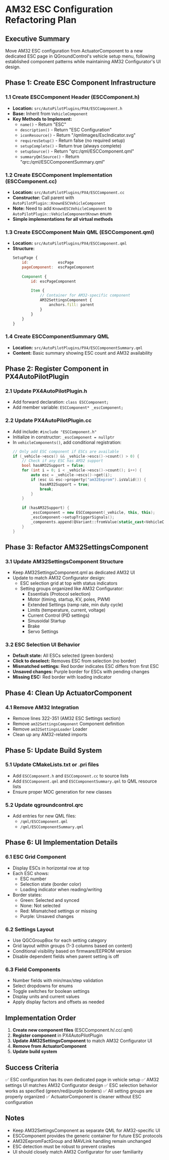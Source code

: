 # AM32 ESC Configuration Refactoring Plan

## Executive Summary
Move AM32 ESC configuration from ActuatorComponent to a new dedicated ESC page in QGroundControl's vehicle setup menu, following established component patterns while maintaining AM32 Configurator's UI design.

## Phase 1: Create ESC Component Infrastructure

### 1.1 Create ESCComponent Header (ESCComponent.h)
- **Location:** `src/AutoPilotPlugins/PX4/ESCComponent.h`
- **Base:** Inherit from `VehicleComponent`
- **Key Methods to Implement:**
  - `name()` - Return "ESC"
  - `description()` - Return "ESC Configuration"
  - `iconResource()` - Return "/qmlimages/EscIndicator.svg"
  - `requiresSetup()` - Return false (no required setup)
  - `setupComplete()` - Return true (always complete)
  - `setupSource()` - Return "qrc:/qml/ESCComponent.qml"
  - `summaryQmlSource()` - Return "qrc:/qml/ESCComponentSummary.qml"

### 1.2 Create ESCComponent Implementation (ESCComponent.cc)
- **Location:** `src/AutoPilotPlugins/PX4/ESCComponent.cc`
- **Constructor:** Call parent with `AutoPilotPlugin::KnownESCVehicleComponent`
- **Note:** Need to add `KnownESCVehicleComponent` to `AutoPilotPlugin::VehicleComponentKnown` enum
- **Simple implementations for all virtual methods**

### 1.3 Create ESCComponent Main QML (ESCComponent.qml)
- **Location:** `src/AutoPilotPlugins/PX4/ESCComponent.qml`
- **Structure:**
  ```qml
  SetupPage {
      id:             escPage
      pageComponent:  escPageComponent
      
      Component {
          id: escPageComponent
          
          Item {
              // Container for AM32-specific component
              AM32SettingsComponent {
                  anchors.fill: parent
              }
          }
      }
  }
  ```

### 1.4 Create ESCComponentSummary QML
- **Location:** `src/AutoPilotPlugins/PX4/ESCComponentSummary.qml`
- **Content:** Basic summary showing ESC count and AM32 availability

## Phase 2: Register Component in PX4AutoPilotPlugin

### 2.1 Update PX4AutoPilotPlugin.h
- Add forward declaration: `class ESCComponent;`
- Add member variable: `ESCComponent* _escComponent;`

### 2.2 Update PX4AutoPilotPlugin.cc
- Add include: `#include "ESCComponent.h"`
- Initialize in constructor: `_escComponent = nullptr`
- In `vehicleComponents()`, add conditional registration:
  ```cpp
  // Only add ESC component if ESCs are available
  if (_vehicle->escs() && _vehicle->escs()->count() > 0) {
      // Check if any ESC has AM32 support
      bool hasAM32Support = false;
      for (int i = 0; i < _vehicle->escs()->count(); i++) {
          auto esc = _vehicle->escs()->get(i);
          if (esc && esc->property("am32Eeprom").isValid()) {
              hasAM32Support = true;
              break;
          }
      }
      
      if (hasAM32Support) {
          _escComponent = new ESCComponent(_vehicle, this, this);
          _escComponent->setupTriggerSignals();
          _components.append(QVariant::fromValue(static_cast<VehicleComponent*>(_escComponent)));
      }
  }
  ```

## Phase 3: Refactor AM32SettingsComponent

### 3.1 Update AM32SettingsComponent Structure
- Keep AM32SettingsComponent.qml as dedicated AM32 UI
- Update to match AM32 Configurator design:
  - ESC selection grid at top with status indicators
  - Setting groups organized like AM32 Configurator:
    - Essentials (Protocol selection)
    - Motor (timing, startup, KV, poles, PWM)
    - Extended Settings (ramp rate, min duty cycle)
    - Limits (temperature, current, voltage)
    - Current Control (PID settings)
    - Sinusoidal Startup
    - Brake
    - Servo Settings

### 3.2 ESC Selection UI Behavior
- **Default state:** All ESCs selected (green borders)
- **Click to deselect:** Removes ESC from selection (no border)
- **Mismatched settings:** Red border indicates ESC differs from first ESC
- **Unsaved changes:** Purple border for ESCs with pending changes
- **Missing ESC:** Red border with loading indicator

## Phase 4: Clean Up ActuatorComponent

### 4.1 Remove AM32 Integration
- Remove lines 322-351 (AM32 ESC Settings section)
- Remove `am32SettingsComponent` Component definition
- Remove `am32SettingsLoader` Loader
- Clean up any AM32-related imports

## Phase 5: Update Build System

### 5.1 Update CMakeLists.txt or .pri files
- Add `ESCComponent.h` and `ESCComponent.cc` to source lists
- Add `ESCComponent.qml` and `ESCComponentSummary.qml` to QML resource lists
- Ensure proper MOC generation for new classes

### 5.2 Update qgroundcontrol.qrc
- Add entries for new QML files:
  - `/qml/ESCComponent.qml`
  - `/qml/ESCComponentSummary.qml`

## Phase 6: UI Implementation Details

### 6.1 ESC Grid Component
- Display ESCs in horizontal row at top
- Each ESC shows:
  - ESC number
  - Selection state (border color)
  - Loading indicator when reading/writing
- Border states:
  - Green: Selected and synced
  - None: Not selected
  - Red: Mismatched settings or missing
  - Purple: Unsaved changes

### 6.2 Settings Layout
- Use QGCGroupBox for each setting category
- Grid layout within groups (1-3 columns based on content)
- Conditional visibility based on firmware/EEPROM version
- Disable dependent fields when parent setting is off

### 6.3 Field Components
- Number fields with min/max/step validation
- Select dropdowns for enums
- Toggle switches for boolean settings
- Display units and current values
- Apply display factors and offsets as needed

## Implementation Order

1. **Create new component files** (ESCComponent.h/.cc/.qml)
2. **Register component** in PX4AutoPilotPlugin
3. **Update AM32SettingsComponent** to match AM32 Configurator UI
4. **Remove from ActuatorComponent**
5. **Update build system**

## Success Criteria

✅ ESC configuration has its own dedicated page in vehicle setup
✅ AM32 settings UI matches AM32 Configurator design
✅ ESC selection behavior works as specified (green/red/purple borders)
✅ All setting groups are properly organized
✅ ActuatorComponent is cleaner without ESC configuration

## Notes

- Keep AM32SettingsComponent as separate QML for AM32-specific UI
- ESCComponent provides the generic container for future ESC protocols
- AM32EepromFactGroup and MAVLink handling remain unchanged
- ESC detection must be robust to prevent crashes
- UI should closely match AM32 Configurator for user familiarity
